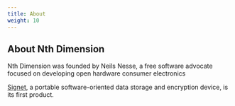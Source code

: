 ```yaml
---
title: About
weight: 10
---
```


## About Nth Dimension

Nth Dimension was founded by Neils Nesse, a free software advocate focused on developing open hardware consumer electronics 

[Signet](/signet/), a portable software-oriented data storage and encryption device, is its first product.
